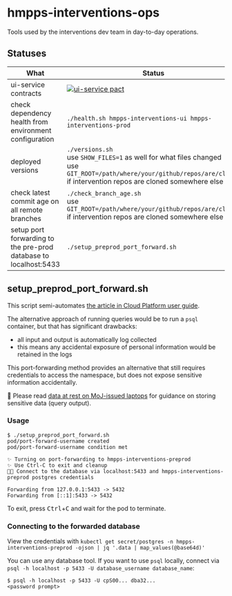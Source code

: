 # hmpps-interventions-ops

Tools used by the interventions dev team in day-to-day operations.

## Statuses

| What | Status |
| --- | --- |
| ui-service contracts | [![ui-service pact](https://pact-broker-prod.apps.live-1.cloud-platform.service.justice.gov.uk/matrix/provider/Interventions%20Service/latest/main/consumer/Interventions%20UI/latest/main/badge.svg)](https://pact-broker-prod.apps.live-1.cloud-platform.service.justice.gov.uk/matrix?q%5B%5Dpacticipant=Interventions+UI&q%5B%5Dtag=main&q%5B%5Dpacticipant=Interventions+Service&q%5B%5Dtag=main&latestby=cvpv&limit=100) |
| check dependency health from environment configuration | `./health.sh hmpps-interventions-ui hmpps-interventions-prod` |
| deployed versions | `./versions.sh`<br>use `SHOW_FILES=1` as well for what files changed<br>use `GIT_ROOT=/path/where/your/github/repos/are/cloned` if intervention repos are cloned somewhere else |
| check latest commit age on all remote branches | `./check_branch_age.sh`<br>use `GIT_ROOT=/path/where/your/github/repos/are/cloned` if intervention repos are cloned somewhere else |
| setup port forwarding to the pre-prod database to localhost:5433 | `./setup_preprod_port_forward.sh` |

## setup_preprod_port_forward.sh

This script semi-automates [the article in Cloud Platform user guide](https://user-guide.cloud-platform.service.justice.gov.uk/documentation/other-topics/rds-external-access.html#1-run-a-port-forward-pod).

The alternative approach of running queries would be to run a `psql` container, but that has significant drawbacks:

- all input and output is automatically log collected
- this means any accidental exposure of personal information would be retained in the logs

This port-forwarding method provides an alternative that still requires credentials to access the namespace, but does
not expose sensitive information accidentally.

:rotating_light: Please read [data at rest on MoJ-issued laptops](https://security-guidance.service.justice.gov.uk/data-handling-and-information-sharing-guide/#data-at-rest-on-moj-issued-laptops)
for guidance on storing sensitive data (query output).

### Usage

```
$ ./setup_preprod_port_forward.sh
pod/port-forward-username created
pod/port-forward-username condition met

✨ Turning on port-forwarding to hmpps-interventions-preprod
✨ Use Ctrl-C to exit and cleanup
🧑‍💻 Connect to the database via localhost:5433 and hmpps-interventions-preprod postgres credentials

Forwarding from 127.0.0.1:5433 -> 5432
Forwarding from [::1]:5433 -> 5432
```

To exit, press <kbd>Ctrl</kbd>+<kbd>C</kbd> and wait for the pod to terminate.

### Connecting to the forwarded database

View the credentials with `kubectl get secret/postgres -n hmpps-interventions-preprod -ojson | jq '.data | map_values(@base64d)'`

You can use any database tool.
If you want to use `psql` locally, connect via `psql -h localhost -p 5433 -U database_username database_name`:

```
$ psql -h localhost -p 5433 -U cpS00... dba32...
<password prompt>
```
